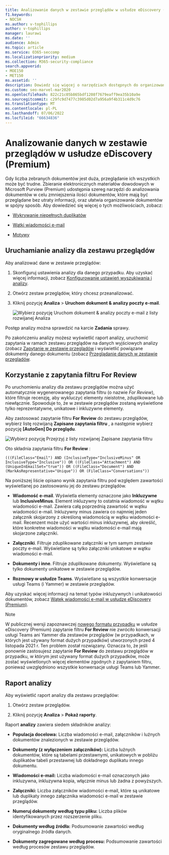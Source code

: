 ```yaml
---
title: Analizowanie danych w zestawie przeglądów w usłudze eDiscovery (Premium)
f1.keywords:
- NOCSH
ms.author: v-tophillips
author: v-tophillips
manager: laurawi
ms.date: ''
audience: Admin
ms.topic: article
ms.service: O365-seccomp
ms.localizationpriority: medium
ms.collection: M365-security-compliance
search.appverid:
- MOE150
- MET150
ms.assetid: ''
description: Dowiedz się więcej o narzędziach dostępnych do organizowania zestawów dokumentów podczas analizowania przypadku Zbieranie elektronicznych materiałów dowodowych w Microsoft Purview (Premium).
ms.custom: seo-marvel-mar2020
ms.openlocfilehash: 822c21c05b865bdf1208f7679eaff9ea35b10a9e
ms.sourcegitcommit: c29fc9d7477c3985d02d7a956a9f4b311c4d9c76
ms.translationtype: MT
ms.contentlocale: pl-PL
ms.lasthandoff: 07/06/2022
ms.locfileid: "66634836"
---
```

# <a name="analyze-data-in-a-review-set-in-ediscovery-premium"></a>Analizowanie danych w zestawie przeglądów w usłudze eDiscovery (Premium)

Gdy liczba zebranych dokumentów jest duża, przeglądanie ich wszystkich może być trudne. Zbieranie elektronicznych materiałów dowodowych w Microsoft Purview (Premium) udostępnia szereg narzędzi do analizowania dokumentów w celu zmniejszenia ilości dokumentów, które mają być przeglądane bez utraty informacji, oraz ułatwia organizowanie dokumentów w spójny sposób. Aby dowiedzieć się więcej o tych możliwościach, zobacz:

- [Wykrywanie niepełnych duplikatów](near-duplicate-detection-in-advanced-ediscovery.md)

- [Wątki wiadomości e-mail](email-threading-in-advanced-ediscovery.md)

- [Motywy](themes-in-advanced-ediscovery.md)

## <a name="run-analytics-for-a-review-set"></a>Uruchamianie analizy dla zestawu przeglądów

Aby analizować dane w zestawie przeglądów:

1. Skonfiguruj ustawienia analizy dla danego przypadku. Aby uzyskać więcej informacji, zobacz [Konfigurowanie ustawień wyszukiwania i analizy](configure-search-and-analytics-settings-in-advanced-ediscovery.md).

2. Otwórz zestaw przeglądów, który chcesz przeanalizować.

3. Kliknij pozycję **Analiza** > **Uruchom dokument & analizy poczty e-mail**.

   ![Wybierz pozycję Uruchom dokument & analizy poczty e-mail z listy rozwijanej Analiza](..\media\RunAnalytics1.png)

Postęp analizy można sprawdzić na karcie **Zadania** sprawy.

 Po zakończeniu analizy możesz wyświetlić raport analizy, uruchomić zapytania w ramach zestawu przeglądów na danych wyjściowych analizy (zobacz [Zapytanie w zestawie przeglądów](review-set-search.md) i wyświetlić powiązane dokumenty danego dokumentu (zobacz [Przeglądanie danych w zestawie przeglądów](reviewing-data-in-review-set.md).

## <a name="using-the-for-review-filter-query"></a>Korzystanie z zapytania filtru For Review

Po uruchomieniu analizy dla zestawu przeglądów można użyć automatycznie wygenerowanego zapytania filtru (o nazwie *For Review*), które filtruje recenzję, aby wykluczyć elementy nieistotne, zduplikowane lub niewłącznie. Spowoduje to, że w zestawie przeglądów zostaną wyświetlone tylko reprezentatywne, unikatowe i inkluzywne elementy.

Aby zastosować zapytanie filtru **For Review** do zestawu przeglądów, wybierz listę rozwijaną **Zapisane zapytania filtru** , a następnie wybierz pozycję **\[AutoGen] Do przeglądu**.

![Wybierz pozycję Przejrzyj z listy rozwijanej Zapisane zapytania filtru](..\media\ForReviewFilterQuery1.png)

Oto składnia zapytania filtru **For Review** :

`(((FileClass="Email") AND (InclusiveType="InclusiveMinus" OR InclusiveType="Inclusive")) OR ((FileClass="Attachment") AND (UniqueInEmailSet="true")) OR ((FileClass="Document") AND (MarkAsRepresentative="Unique")) OR (FileClass="Conversations"))`

Na poniższej liście opisano wynik zapytania filtru pod względem zawartości wyświetlanej po zastosowaniu jej do zestawu przeglądów.

- **Wiadomość e-mail**. Wyświetla elementy oznaczone jako **Inkluzywne** lub **InclusiveMinus**. Element inkluzywny to ostatnia wiadomość w wątku wiadomości e-mail. Zawiera całą poprzednią zawartość w wątku wiadomości e-mail. Inkluzywny minus zawiera co najmniej jeden załącznik skojarzony z określoną wiadomością w wątku wiadomości e-mail. Recenzent może użyć wartości minus inkluzywnej, aby określić, które konkretne wiadomości w wątku wiadomości e-mail mają skojarzone załączniki.

- **Załączniki**. Filtruje zduplikowane załączniki w tym samym zestawie poczty e-mail. Wyświetlane są tylko załączniki unikatowe w wątku wiadomości e-mail.

- **Dokumenty i inne**. Filtruje zduplikowane dokumenty. Wyświetlane są tylko dokumenty unikatowe w zestawie przeglądów.

- **Rozmowy w usłudze Teams**. Wyświetlane są wszystkie konwersacje usługi Teams (i Yammer) w zestawie przeglądów.

Aby uzyskać więcej informacji na temat typów inkluzywnych i unikatowości dokumentów, zobacz [Wątek wiadomości e-mail w usłudze eDiscovery (Premium)](email-threading-in-advanced-ediscovery.md).

> [!NOTE]
> W publicznej wersji zapoznawczej [nowego formatu przypadku](advanced-ediscovery-new-case-format.md) w usłudze eDiscovery (Premium) zapytanie filtru **For Review** nie zwróciło konwersacji usługi Teams ani Yammer dla zestawów przeglądów (w przypadkach, w których jest używany format dużych przypadków) utworzonych przed 4 listopada 2021 r. Ten problem został rozwiązany. Oznacza to, że jeśli ponownie zastosujesz zapytanie **For Review** do zestawu przeglądów w przypadku, w którym jest używany format dużych przypadków, może zostać wyświetlonych więcej elementów zgodnych z zapytaniem filtru, ponieważ uwzględniono wszystkie konwersacje usługi Teams lub Yammer.

## <a name="analytics-report"></a>Raport analizy

Aby wyświetlić raport analizy dla zestawu przeglądów:

1. Otwórz zestaw przeglądów.

2. Kliknij pozycję **Analiza** > **Pokaż raporty**.

Raport **analizy** zawiera siedem składników analizy:

- **Populacja docelowa:** Liczba wiadomości e-mail, załączników i luźnych dokumentów znalezionych w zestawie przeglądów.

- **Dokumenty (z wyłączeniem załączników):** Liczba luźnych dokumentów, które są tabelami przestawnymi, unikatowych w pobliżu duplikatów tabeli przestawnej lub dokładnego duplikatu innego dokumentu.

- **Wiadomości e-mail:** Liczba wiadomości e-mail oznaczonych jako inkluzywna, inkluzywna kopia, włącznie minus lub żadna z powyższych.

- **Załączniki:** Liczba załączników wiadomości e-mail, które są unikatowe lub duplikaty innego załącznika wiadomości e-mail w zestawie przeglądów.

- **Numeruj dokumenty według typu pliku:** Liczba plików identyfikowanych przez rozszerzenie pliku.

- **Dokumenty według źródła:** Podsumowanie zawartości według oryginalnego źródła danych.

- **Dokumenty zagregowane według procesu:** Podsumowanie zawartości według procesów zestawu przeglądów. 
